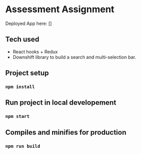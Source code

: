 # Assessment Assignment

Deployed App here: []

## Tech used

- React hooks + Redux
- Downshift library to build a search and multi-selection bar.

## Project setup

### `npm install`

## Run project in local developement

### `npm start`

## Compiles and minifies for production

### `npm run build`
